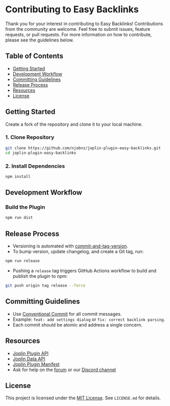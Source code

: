 # Contributing to Easy Backlinks

Thank you for your interest in contributing to Easy Backlinks! Contributions from the community are welcome. Feel free to submit issues, feature requests, or pull requests. For more information on how to contribute, please see the guidelines below.

## Table of Contents

- [Getting Started](#getting-started)
- [Development Workflow](#development-workflow)
- [Committing Guidelines](#committing-guidelines)
- [Release Process](#release-process)
- [Resources](#resources)
- [License](#license)

## Getting Started

Create a fork of the repository and clone it to your local machine.

### 1. Clone Repository

```bash
git clone https://github.com/njobnz/joplin-plugin-easy-backlinks.git
cd joplin-plugin-easy-backlinks
```

### 2. Install Dependencies

```bash
npm install
```

## Development Workflow

### Build the Plugin

```bash
npm run dist
```

## Release Process

- Versioning is automated with [commit-and-tag-version](https://github.com/absolute-version/commit-and-tag-version).
- To bump version, update changelog, and create a Git tag, run:

```bash
npm run release
```

- Pushing a `release` tag triggers GitHub Actions workflow to build and publish the plugin to npm:

```bash
git push origin tag release --force
```

## Committing Guidelines

- Use [Conventional Commit](https://www.conventionalcommits.org) for all commit messages.
- Example: `feat: add settings dialog` or `fix: correct backlink parsing`.
- Each commit should be atomic and address a single concern.

## Resources

- [Joplin Plugin API](https://joplinapp.org/api/references/plugin_api/classes/joplin.html)
- [Joplin Data API](https://joplinapp.org/help/api/references/rest_api)
- [Joplin Plugin Manifest](https://joplinapp.org/api/references/plugin_manifest/)
- Ask for help on the [forum](https://discourse.joplinapp.org/) or our [Discord channel](https://discord.gg/VSj7AFHvpq)

## License

This project is licensed under the [MIT License](https://github.com/njobnz/joplin-plugin-easy-backlinks/blob/main/LICENSE.md). See `LICENSE.md` for details.
